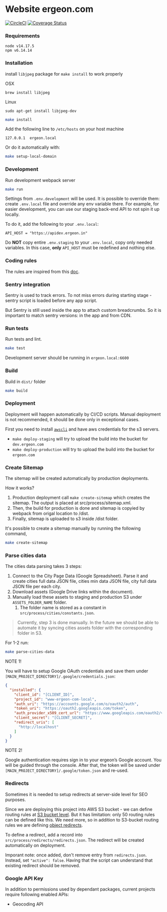 # Website ergeon.com

[![CircleCI](https://circleci.com/gh/ergeon/website/tree/develop.svg?style=shield&circle-token=e57a10563d37a3aaa49ec37fdd3c85d343563100)](https://circleci.com/gh/ergeon/website/tree/develop)
[![Coverage Status](https://coveralls.io/repos/github/ergeon/website/badge.svg?branch=develop&t=sx2PhQ)](https://coveralls.io/github/ergeon/website?branch=develop)

### Requirements

```
node v14.17.5
npm v6.14.14
```

### Installation

install `libjpeg` package for `make install` to work properly

OSX

`brew install libjpeg`

Linux

`sudo apt-get install libjpeg-dev`


```bash
make install
```

Add the following line to `/etc/hosts` on your host machine

```
127.0.0.1  ergeon.local
```

Or do it automatically with:

```bash
make setup-local-domain
```

### Development

Run development webpack server

```bash
make run
```

Settings from `.env.development` will be used.
It is possible to override them: create `.env.local` file and override any env variable there.
For example, for easier development, you can use our staging back-end API to not spin it up locally.

To do it, add the following to your `.env.local`:

```
API_HOST = "https://apidev.ergeon.in"
```

Do **NOT** copy entire `.env.staging` to your `.env.local`, copy only needed variables.
In this case, **only** `API_HOST` must be redefined and nothing else.

### Coding rules

The rules are inspired from this [doc](https://github.com/airbnb/javascript/tree/master/react).

### Sentry integration

Sentry is used to track errors. To not miss errors during starting stage - sentry script
is loaded before any app script.

But Sentry is still used inside the app to attach custom breadcrumbs. So it is important to match sentry versions: in the app and from CDN.

### Run tests

Run tests and lint.

```bash
make test
```

Development server should be running in `ergeon.local:6600`

### Build

Build in `dist/` folder

```bash
make build
```

### Deployment

Deployment will happen automatically by CI/CD scripts. Manual deployment is not recommended, it should be done only in exceptional cases.

First you need to install [`awscli`](https://docs.aws.amazon.com/cli/latest/userguide/install-cliv1.html) and have aws credentials for the s3 servers.

- `make deploy-staging` will try to upload the build into the bucket for `dev.ergeon.com`
- `make deploy-production` will try to upload the build into the bucket for `ergeon.com`

### Create Sitemap

The sitemap will be created automatically by production deployments.

How it works?

1. Production deployment call `make create-sitemap` which creates the sitemap.
   The output is placed at src/process/sitemap.xml.
2. Then, the build for production is done and sitemap is copyied by webpack from origal location to /dist.
3. Finally, sitemap is uploaded to s3 inside /dist folder.

It's possible to create a sitemap manually by running the following command,

```bash
make create-sitemap
```

### Parse cities data
The cities data parsing takes 3 steps:

1. Connect to the City Page Data (Google Spreadsheet). Parse it and create cities full data JSON file, cities min data JSON file, city full data JSON file per each city.
2. Download assets (Google Drive links within the document).
3. Manually load these assets to staging and production S3 under `ASSETS_FOLDER_NAME` folder.
    1. The folder name is stored as a constant in `src/process/cities/constants.json`.

> Currently, step 3 is done manually. In the future we should be able to automate it by syncing cities assets folder with the corresponding folder in S3.

For 1-2 run:
```bash
make parse-cities-data
```

NOTE 1!

You will have to setup Google OAuth credentials and save them under `[MAIN_PROJECT_DIRECTORY]/.google/credentials.json`:
```json
{
  "installed": {
    "client_id": "[CLIENT_ID]",
    "project_id": "www-ergeon-com-local",
    "auth_uri": "https://accounts.google.com/o/oauth2/auth",
    "token_uri": "https://oauth2.googleapis.com/token",
    "auth_provider_x509_cert_url": "https://www.googleapis.com/oauth2/v1/certs",
    "client_secret": "[CLIENT_SECRET]",
    "redirect_uris": [
      "http://localhost"
    ]
  }
}
```

NOTE 2!

Google authentication requires sign in to your ergeon’s Google account. You will be guided through the console. After that, the token will be saved under `[MAIN_PROJECT_DIRECTORY]/.google/token.json` and re-used.

### Redirects

Sometimes it is needed to setup redirects at server-side level for SEO purposes.

Since we are deploying this project into AWS S3 bucket - we can define routing rules at [S3 bucket level](https://github.com/ergeon/infrastructure/blob/master/ergeon.com-landing/routing_rules.json).
But it has limitation: only 50 routing rules can be defined like this. We need more, so in addition to S3-bucket routing rules we are defining [object redirects](https://docs.aws.amazon.com/AmazonS3/latest/dev/how-to-page-redirect.html#advanced-conditional-redirects).

To define a redirect, add a record into `src/process/redirects/redirects.json`. The redirect will be created automatically on deployment.

Imporant note: once added, don't remove entry from `redirects.json`. Instead, set `"active": false`. Having that the script can understand that existing redirect should be removed.

### Google API Key

In addition to permissions used by dependant packages, current projects require following enabled APIs:

- Geocoding API
